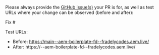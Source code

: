 Please always provide the [GitHub issue(s)](../issues) your PR is for, as well as test URLs where your change can be observed (before and after):

Fix #<gh-issue-id>

Test URLs:
- Before: https://main--aem-boilerplate-fd--fradelycodes.aem.live/
- After: https://<branch>--aem-boilerplate-fd--fradelycodes.aem.live/
